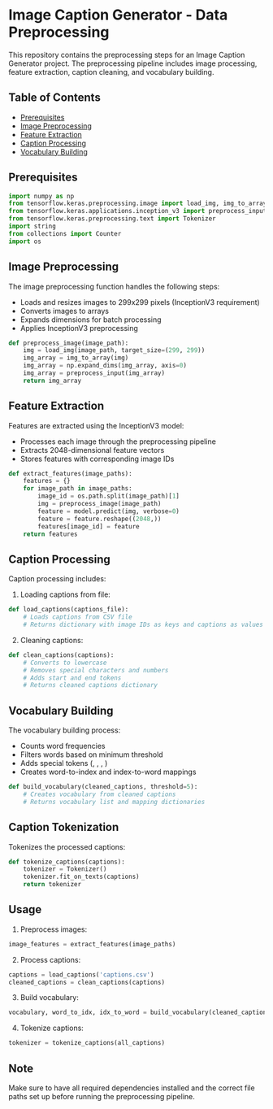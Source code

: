 # Image Caption Generator - Data Preprocessing

This repository contains the preprocessing steps for an Image Caption Generator project. The preprocessing pipeline includes image processing, feature extraction, caption cleaning, and vocabulary building.

## Table of Contents
- [Prerequisites](#prerequisites)
- [Image Preprocessing](#image-preprocessing)
- [Feature Extraction](#feature-extraction)
- [Caption Processing](#caption-processing)
- [Vocabulary Building](#vocabulary-building)

## Prerequisites

```python
import numpy as np
from tensorflow.keras.preprocessing.image import load_img, img_to_array
from tensorflow.keras.applications.inception_v3 import preprocess_input
from tensorflow.keras.preprocessing.text import Tokenizer
import string
from collections import Counter
import os
```

## Image Preprocessing

The image preprocessing function handles the following steps:
- Loads and resizes images to 299x299 pixels (InceptionV3 requirement)
- Converts images to arrays
- Expands dimensions for batch processing
- Applies InceptionV3 preprocessing

```python
def preprocess_image(image_path):
    img = load_img(image_path, target_size=(299, 299))
    img_array = img_to_array(img)
    img_array = np.expand_dims(img_array, axis=0)
    img_array = preprocess_input(img_array)
    return img_array
```

## Feature Extraction

Features are extracted using the InceptionV3 model:
- Processes each image through the preprocessing pipeline
- Extracts 2048-dimensional feature vectors
- Stores features with corresponding image IDs

```python
def extract_features(image_paths):
    features = {}
    for image_path in image_paths:
        image_id = os.path.split(image_path)[1]
        img = preprocess_image(image_path)
        feature = model.predict(img, verbose=0)
        feature = feature.reshape((2048,))
        features[image_id] = feature
    return features
```

## Caption Processing

Caption processing includes:
1. Loading captions from file:
```python
def load_captions(captions_file):
    # Loads captions from CSV file
    # Returns dictionary with image IDs as keys and captions as values
```

2. Cleaning captions:
```python
def clean_captions(captions):
    # Converts to lowercase
    # Removes special characters and numbers
    # Adds start and end tokens
    # Returns cleaned captions dictionary
```

## Vocabulary Building

The vocabulary building process:
- Counts word frequencies
- Filters words based on minimum threshold
- Adds special tokens (<start>, <end>, <unk>, <pad>)
- Creates word-to-index and index-to-word mappings

```python
def build_vocabulary(cleaned_captions, threshold=5):
    # Creates vocabulary from cleaned captions
    # Returns vocabulary list and mapping dictionaries
```

## Caption Tokenization

Tokenizes the processed captions:
```python
def tokenize_captions(captions):
    tokenizer = Tokenizer()
    tokenizer.fit_on_texts(captions)
    return tokenizer
```

## Usage

1. Preprocess images:
```python
image_features = extract_features(image_paths)
```

2. Process captions:
```python
captions = load_captions('captions.csv')
cleaned_captions = clean_captions(captions)
```

3. Build vocabulary:
```python
vocabulary, word_to_idx, idx_to_word = build_vocabulary(cleaned_captions)
```

4. Tokenize captions:
```python
tokenizer = tokenize_captions(all_captions)
```

## Note
Make sure to have all required dependencies installed and the correct file paths set up before running the preprocessing pipeline.
